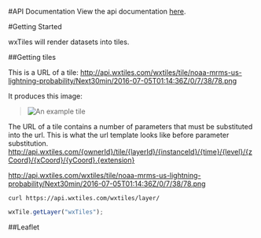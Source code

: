 #API Documentation
View the api documentation [here](https://wxtiles.github.io/wxtiles-docs/api-docs/).

#Getting Started

wxTiles will render datasets into tiles.

##Getting tiles

This is a URL of a tile:
http://api.wxtiles.com/wxtiles/tile/noaa-mrms-us-lightning-probability/Next30min/2016-07-05T01:14:36Z/0/7/38/78.png

It produces this image:
>![An example tile](http://api.wxtiles.com/wxtiles/tile/noaa-mrms-us-lightning-probability/Next30min/2016-07-05T01:14:36Z/0/7/38/78.png "An example tile")

The URL of a tile contains a number of parameters that must be substituted into the url. This is what the url template looks like before parameter substitution.
http://api.wxtiles.com/{ownerId}/tile/{layerId}/{instanceId}/{time}/{level}/{zCoord}/{xCoord}/{yCoord}.{extension}

http://api.wxtiles.com/wxtiles/tile/noaa-mrms-us-lightning-probability/Next30min/2016-07-05T01:14:36Z/0/7/38/78.png

```shell
curl https://api.wxtiles.com/wxtiles/layer/
```
```javascript
wxTile.getLayer("wxTiles");
```

##Leaflet

